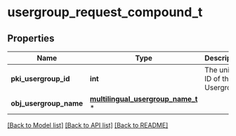 # usergroup_request_compound_t

## Properties
Name | Type | Description | Notes
------------ | ------------- | ------------- | -------------
**pki_usergroup_id** | **int** | The unique ID of the Usergroup | [optional] 
**obj_usergroup_name** | [**multilingual_usergroup_name_t**](multilingual_usergroup_name.md) \* |  | 

[[Back to Model list]](../README.md#documentation-for-models) [[Back to API list]](../README.md#documentation-for-api-endpoints) [[Back to README]](../README.md)


